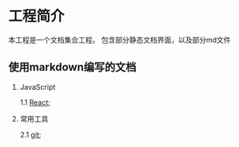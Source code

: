 # 工程简介

本工程是一个文档集合工程。
包含部分静态文档界面，以及部分md文件


## 使用markdown编写的文档

1. JavaScript

    1.1 [React](doc/javaScript/react/index.md);

2. 常用工具

    2.1 [git](doc/tools/git/gitOperate.md);